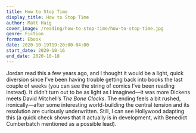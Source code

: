 ```yaml
---
title: How to Stop Time
display_title: How to Stop Time
author: Matt Haig 
cover_image: /reading/how-to-stop-time/how-to-stop-time.jpg
genre: Fiction
format: Ebook
date: 2020-10-19T19:20:00-04:00
start_date: 2020-10-16
end_date: 2020-10-18
---
```


Jordan read this a few years ago, and I thought it would be a light, quick diversion since I’ve been having trouble getting back into books the last couple of weeks (you can see the string of comics I’ve been reading instead). It didn’t turn out to be as light as I imagined—it was more Dickens meets David Mitchell’s *The Bone Clocks*. The ending feels a bit rushed, ironically—after some interesting world-building the central tension and its resolution are curiously underwritten. Still, I can see Hollywood adapting this (a quick check shows that it actually is in development, with Benedict Cumberbatch mentioned as a possible lead). 